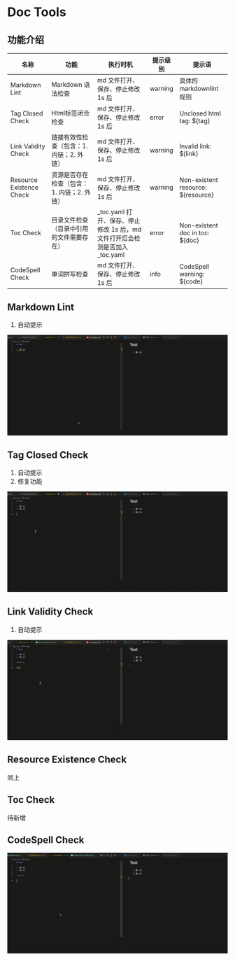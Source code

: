# Doc Tools

## 功能介绍

| 名称                     | 功能                                       | 执行时机                          | 提示级别 | 提示语                             |
| ------------------------ | ------------------------------------------ | --------------------------------- | -------- | ---------------------------------- |
| Markdown Lint            | Markdown 语法检查                          | md 文件打开、保存、停止修改 1s 后 | warning  | 具体的 markdownlint 规则           |
| Tag Closed Check         | Html标签闭合检查                               | md 文件打开、保存、停止修改 1s 后 | error    | Unclosed html tag: ${tag}         |
| Link Validity Check      | 链接有效性检查（包含：1. 内链；2. 外链）   | md 文件打开、保存、停止修改 1s 后 | warning  | Invalid link: ${link}              |
| Resource Existence Check | 资源是否存在检查（包含：1. 内链；2. 外链） | md 文件打开、保存、停止修改 1s 后 | warning  | Non-existent resource: ${resource} |
| Toc Check                | 目录文件检查（目录中引用的文件需要存在）   | _toc.yaml 打开、保存、停止修改 1s 后，md 文件打开后会检测是否加入 _toc.yaml | error    | Non-existent doc in toc: ${doc} |
| CodeSpell Check          | 单词拼写检查                               | md 文件打开、保存、停止修改 1s 后 | info     | CodeSpell warning: ${code}          |

## Markdown Lint

1. 自动提示

![Markdown Lint](src/assets//gif/lint-markdown.gif)

## Tag Closed Check

1. 自动提示
2. 修复功能

![Tag Closed Check](src/assets//gif/check-tag-closed.gif)

## Link Validity Check

1. 自动提示

![Link Validity Check](src/assets//gif/check-link-validity.gif)

## Resource Existence Check

同上

## Toc Check

待新增

## CodeSpell Check

![CodeSpell Check](src/assets//gif/check-codespell.gif)
